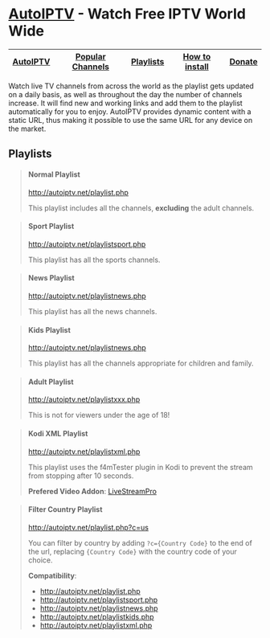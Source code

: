 # [AutoIPTV](http://autoiptv.net) - Watch Free IPTV World Wide

| [AutoIPTV](http://autoiptv.net) | [Popular Channels](http://autoiptv.net/pages/popular) | [Playlists](http://autoiptv.net/pages/playlists) | [How to install](http://autoiptv.net/pages/setup) | [Donate](http://autoiptv.net/pages/donate) |
| ---- | ---- | ---- | ---- | ---- |

Watch live TV channels from across the world as the playlist gets updated on a daily basis, as well as throughout the day the number of channels increase. It will find new and working links and add them to the playlist automatically for you to enjoy. AutoIPTV provides dynamic content with a static URL, thus making it possible to use the same URL for any device on the market.

## Playlists

> #### Normal Playlist
> http://autoiptv.net/playlist.php
>
> This playlist includes all the channels, **excluding** the adult channels.

> #### Sport Playlist
> http://autoiptv.net/playlistsport.php
>
> This playlist has all the sports channels.

> #### News Playlist
> http://autoiptv.net/playlistnews.php
>
> This playlist has all the news channels.

> #### Kids Playlist
> http://autoiptv.net/playlistnews.php
>
> This playlist has all the channels appropriate for children and family.

> #### Adult Playlist
> http://autoiptv.net/playlistxxx.php
>
> This is not for viewers under the age of 18!

> #### Kodi XML Playlist
> http://autoiptv.net/playlistxml.php
>
> This playlist uses the f4mTester plugin in Kodi to prevent the stream from stopping after 10 seconds.
>
> **Prefered Video Addon**: [LiveStreamPro](https://kodi-addons.club/addon/plugin.video.live.streamspro/)

> #### Filter Country Playlist
> http://autoiptv.net/playlist.php?c=us
>
> You can filter by country by adding `?c={Country Code}` to the end of the url, replacing `{Country Code}` with the country code of your choice.
>
> **Compatibility**:
> - http://autoiptv.net/playlist.php
> - http://autoiptv.net/playlistsport.php
> - http://autoiptv.net/playlistnews.php
> - http://autoiptv.net/playlistkids.php
> - http://autoiptv.net/playlistxml.php
